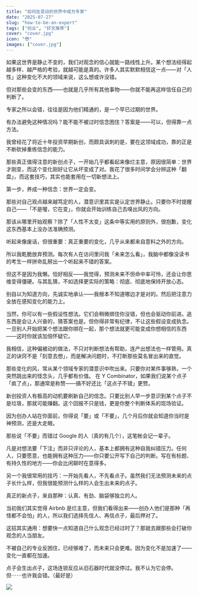 ```yaml
---
title: "如何在变动的世界中成为专家"
date: "2025-07-27"
slug: "how-to-be-an-expert"
tags: ["创业", "好文推荐"]
cover: "cover.jpg"
icon: "😎"
images: ["cover.jpg"]
---
```

如果这世界是静止不变的，我们对观念的信心就能一路线性上升。某个想法经得起越多样、越严格的考验，就越可能是真的。许多人其实默默相信这一点——对「人性」这种变化不大的领域来说，这么想或许没错。



但对那些会变的东西——也就是几乎所有其他事物——你就不能再这样信任自己的判断了。



专家之所以会错，往往是因为他们精通的，是一个早已过期的世界。



有办法避免这种情况吗？能不能不被过时信念困住？答案是——可以，但得靠一点方法。



我曾经花了将近十年投资早期新创，而颇具讽刺的是，要在这领域成功，靠的正是不断砍掉重练信念的能力。



那些真正值得注意的新创点子，一开始几乎都看起来像烂主意，原因很简单：世界才刚变，而这个变化刚好让它从坏变成了对。我花了很多时间学会分辨这种「翻盘」，而这套技巧，其实也能套用在一切新想法上。



第一步，养成一种信念：世界一定会变。



那些对自己观点越来越笃定的人，潜意识里其实是认定世界静止。只要你不时提醒自己——「不是喔，它在变」，你就会开始训练自己去嗅出风的方向。



那该从哪里开始观察？除了「人性不太变」这条中等实用的原则外，很抱歉，变化这东西基本上没办法准确预测。



听起来像废话，但很重要：真正重要的变化，几乎从来都来自意料之外的方向。



所以我乾脆放弃预测。每次有人在访问里问我「未来怎么看」，我脑中都像没读书的考生一样拼命乱掰出一个听起来不错的答案。



但这不是因为我懒。恰好相反——我觉得，预测未来不但命中率可怜，还会让你思维变得僵硬。与其乱猜，不如选择更实际的策略：彻底、彻底地保持开放心态。



别自以为知道方向，先诚实地承认——我根本不知道哪边才是对的。然后把注意力全放在感知变化的能力上。



当然，你可以有一些假设性想法。它们会稍微绑住你没错，但也会驱动你前进。追东西是会让人兴奋的，猜答案也是。但你得非常有纪律，不让这些假设变成执念。
一旦别人开始把某个想法跟你绑在一起，那个想法就更可能变成你想相信的东西——这时你就该加倍怀疑它。



我相信，这种偏被动的做法，不只对判断想法有帮助，连产出想法也一样管用。真正的诀窍不是「刻意去想」，而是解决问题时，不打断那些莫名冒出来的直觉。



那些变化的风，常从某个领域专家的潜意识中吹出来。只要你对某件事够熟，一个突然跳出来的怪念头，几乎都有价值。
在 Y Combinator，如果我们说某个点子「疯了点」，那通常是称赞——搞不好还比「这点子不错」更赞。



新创投资人有极高的动机要刷新自己的信念。只要比别人早一步意识到某个点子不是垃圾，那就可能赚翻。这个回报不只是钱，更是你整个判断体系的现场验证。



因为创办人站在你面前，你得说「要」或「不要」，几个月后你就会知道你当时是神预测，还是大走眼。



那些说「不要」而错过 Google 的人（真的有几个），这笔帐会记一辈子。



凡是对想法要「下注」而非只评论的人，基本上都拥有这种自我纠错压力。任何人，只要愿意，也能拥有这种压力——你只要公开写下自己的判断。写在有标题、有持久性的地方——你会比闲聊时在意得多。



另一个我很常用的技巧：一开始先看人，不先看点子。虽然我们无法预测未来的点子长什么样，但我很能预测什么样的人会生出未来的点子。



真正的新点子，来自那种：认真、有劲、脑袋够独立的人。



当初我们其实觉得 Airbnb 是烂主意，但我们看得出来——创办人他们是那种「再怪都不会怕」的人，所以我们选择先信人、再信点子，最后押对了。



这招其实通用：想要快一点知道自己什么观念已经过时了？那就去跟那些会打破你观念的人当朋友。



不被自己的专业反困住，已经够难了，而未来只会更难。因为变化不是加速了——变化一直都在加速。



点子会生出点子，这场连锁反应从旧石器时代就没停过。我不认为它会停。
但⋯⋯也许我会错。（最好是）




![](https://prod-files-secure.s3.us-west-2.amazonaws.com/112d0858-5090-4d34-a606-b75eb8d65fd2/46476355-9cf3-4e99-9b7a-3531bc426380/1000202064.png?X-Amz-Algorithm=AWS4-HMAC-SHA256&X-Amz-Content-Sha256=UNSIGNED-PAYLOAD&X-Amz-Credential=ASIAZI2LB4663NAGA3KK%2F20251027%2Fus-west-2%2Fs3%2Faws4_request&X-Amz-Date=20251027T221248Z&X-Amz-Expires=3600&X-Amz-Security-Token=IQoJb3JpZ2luX2VjEPX%2F%2F%2F%2F%2F%2F%2F%2F%2F%2FwEaCXVzLXdlc3QtMiJHMEUCIETPNjXS8Ug%2FCBO754yRFbGRe6zF2vzTPhdtq3RmuvhfAiEAwrd3m%2B9i9TAt7FBfrwDcPq%2FvN%2F7fq667P3mRcKjxVmYqiAQIrv%2F%2F%2F%2F%2F%2F%2F%2F%2F%2FARAAGgw2Mzc0MjMxODM4MDUiDGY9Nl1FwJZ%2B6h6xvCrcA6TQMHOjOmrLjDnP%2FHLSPGYfTSSWum0jD6fTLevv7VKDSK5vDuuWCTkllFu%2BGYV5uKtYCFfWyW7E322glZf6CrTuMPhIMVxyr1tprfYhdGGww0RTrUBh4JHc9bUO5JuuU4r%2FrWokmSAQ2fx2RVxpiASMMtrzlNApx5kNGJH10FmDLe7FbPaZMyJbiwUSgtCIPJeRCnY2IkZDc2Qf5vyY2MccnOtKiQna9zOipnSOyW9b3JfDnmkSfpV0OWLJraEzdyBPqEc6yCm5lQp9m4gOHBQv9Mw6omdBT4toxZ70IUfppHg64WcsPpZm4PKjxmZmYEs0tCs4Y7iTVvXNFrPoJk5tHs9Z35qQLOSQjptk8FPShTEG4EcLfcoBqOtbK%2FhzD1y889fmtmlDnwpHyE%2BaxEPnPej%2FysNsJDr16AongBDYC06U%2FTHYTW1QkekHalDue8aEVqDnJpLp3%2BTRzjlMeDAlz3nDy6sANJvLsZMRBeuiJZcpq24pOcHW9efoMHXWUB4h8B52tQuiRkICXA5IpwSudae90K9V3Izkxy6426QeV1JIbbcxwRdT8HcOYlnKDjBT38QBwrWcE8FLY122%2Bx9uXlW7VDJRn5cG6d0SjU1EfpHGRf1vbRLwYWByMIm7%2F8cGOqUBBULaPNUc9Jj1XoOfcU8f6%2FGKYcgJ4r1j%2FRmn%2FE%2Buo6%2B0jov7NHv8U0HUKtqwAnzoOB3s%2B2A%2BFjdO4QAXDqQuA62DM8T8hOVKVKiF9sVe%2FpPMKqlmMDGna7OhiZUQyasFzK17s01uhDtNUDzZtI%2F5ofw454upOELvIcJtTRw9MwCAUadcGcUjWEQXp1sq%2F9HRvDu9V%2FcxNGsJXXD1mmFaWU4rJnEI&X-Amz-Signature=5382d7ae9e81e99ba846eab08a357d88e34425d15b818042502e7e0426d92591&X-Amz-SignedHeaders=host&x-amz-checksum-mode=ENABLED&x-id=GetObject)

